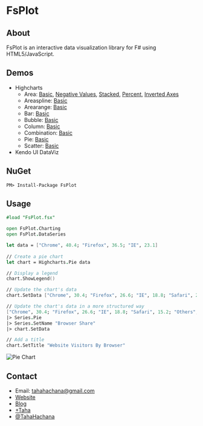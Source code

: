 FsPlot
======

About
-----

FsPlot is an interactive data visualization library for F# using HTML5/JavaScript.

Demos
-----
* Highcharts
    * Area: [Basic](https://github.com/TahaHachana/FsPlot/blob/master/examples/HighchartsBasicArea.md), [Negative Values](https://github.com/TahaHachana/FsPlot/blob/master/examples/HighchartsNegativeValuesArea.md), [Stacked](https://github.com/TahaHachana/FsPlot/blob/master/examples/HighchartsStackedArea.md), [Percent](https://github.com/TahaHachana/FsPlot/blob/master/examples/HighchartsPercentArea.md), [Inverted Axes](https://github.com/TahaHachana/FsPlot/blob/master/examples/HighchartsInvertedAxesArea.md)
    * Areaspline: [Basic](https://github.com/TahaHachana/FsPlot/blob/master/examples/HighchartsBasicAreaspline.md)
    * Arearange: [Basic](https://github.com/TahaHachana/FsPlot/blob/master/examples/HighchartsBasicArearange.md)
    * Bar: [Basic](https://github.com/TahaHachana/FsPlot/blob/master/examples/HighchartsBasicBar.md)
    * Bubble: [Basic](https://github.com/TahaHachana/FsPlot/blob/master/examples/HighchartsBasicBubble.md)
    * Column: [Basic](https://github.com/TahaHachana/FsPlot/blob/master/examples/HighchartsBasicColumn.md)
    * Combination: [Basic](https://github.com/TahaHachana/FsPlot/blob/master/examples/HighchartsBasicComb.md)
    * Pie: [Basic](https://github.com/TahaHachana/FsPlot/blob/master/examples/HighchartsBasicPie.md)
    * Scatter: [Basic](https://github.com/TahaHachana/FsPlot/blob/master/examples/HighchartsBasicScatter.md)
* Kendo UI DataViz

NuGet
-----

	PM> Install-Package FsPlot

Usage
-----

```fsharp
#load "FsPlot.fsx"

open FsPlot.Charting
open FsPlot.DataSeries

let data = ["Chrome", 40.4; "Firefox", 36.5; "IE", 23.1]
    
// Create a pie chart
let chart = Highcharts.Pie data

// Display a legend
chart.ShowLegend()

// Update the chart's data
chart.SetData ["Chrome", 30.4; "Firefox", 26.6; "IE", 18.8; "Safari", 24.2]

// Update the chart's data in a more structured way
["Chrome", 30.4; "Firefox", 26.6; "IE", 18.8; "Safari", 15.2; "Others", 9.]
|> Series.Pie
|> Series.SetName "Browser Share"
|> chart.SetData

// Add a title
chart.SetTitle "Website Visitors By Browser"
```
![Pie Chart](https://lh4.googleusercontent.com/-mKGde0NEjNg/UqhOZKp4uTI/AAAAAAAAANk/p2A_oW--4Gk/w698-h498-no/pie.PNG)

Contact
-------

* Email: tahahachana@gmail.com
* [Website](http://taha-hachana.apphb.com/)
* [Blog](http://fsharp-code.blogspot.com/)
* [+Taha](https://plus.google.com/103826666258148033768/ "Google+")
* [@TahaHachana](https://twitter.com/TahaHachana "Twitter")